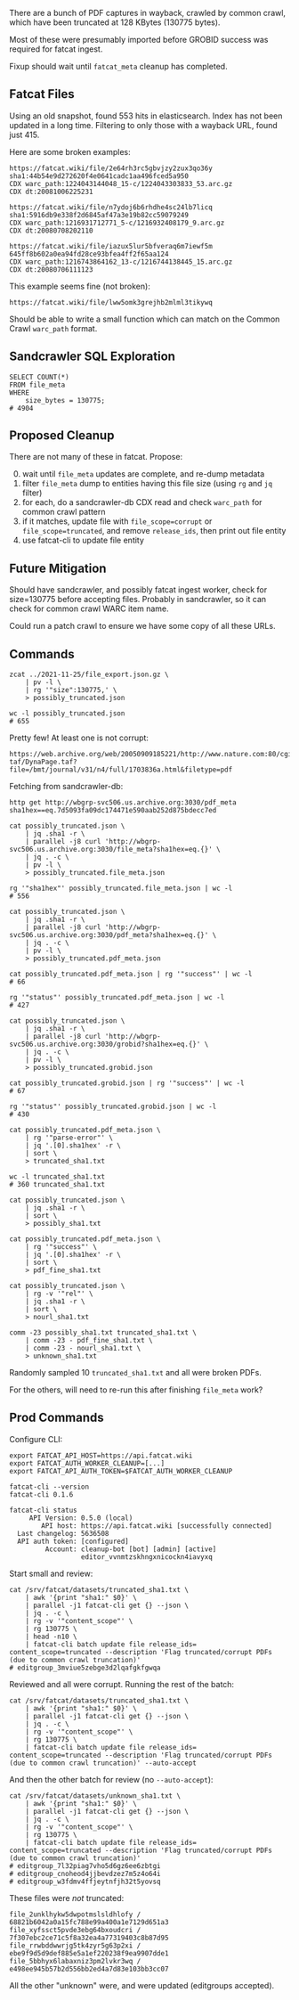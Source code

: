 
There are a bunch of PDF captures in wayback, crawled by common crawl, which
have been truncated at 128 KBytes (130775 bytes).

Most of these were presumably imported before GROBID success was required for
fatcat ingest.

Fixup should wait until `fatcat_meta` cleanup has completed.

## Fatcat Files

Using an old snapshot, found 553 hits in elasticsearch. Index has not been
updated in a long time. Filtering to only those with a wayback URL, found just
415.

Here are some broken examples:

    https://fatcat.wiki/file/2e64rh3rc5gbvjzy2zux3qo36y
    sha1:44b54e9d272620f4e0641cadc1aa496fced5a950
    CDX warc_path:1224043144048_15-c/1224043303833_53.arc.gz
    CDX dt:20081006225231

    https://fatcat.wiki/file/n7ydoj6b6rhdhe4sc24lb7licq
    sha1:5916db9e338f2d6845af47a3e19b82cc59079249
    CDX warc_path:1216931712771_5-c/1216932408179_9.arc.gz
    CDX dt:20080708202110

    https://fatcat.wiki/file/iazux5lur5bfveraq6m7iewf5m
    645ff8b602a0ea94fd28ce93bfea4ff2f65aa124
    CDX warc_path:1216743864162_13-c/1216744138445_15.arc.gz
    CDX dt:20080706111123

This example seems fine (not broken):

    https://fatcat.wiki/file/lww5omk3grejhb2mlml3tikywq

Should be able to write a small function which can match on the Common Crawl
`warc_path` format.


## Sandcrawler SQL Exploration

    SELECT COUNT(*)
    FROM file_meta
    WHERE
        size_bytes = 130775;
    # 4904

## Proposed Cleanup

There are not many of these in fatcat. Propose:

0. wait until `file_meta` updates are complete, and re-dump metadata
1. filter `file_meta` dump to entities having this file size (using `rg` and `jq` filter)
2. for each, do a sandcrawler-db CDX read and check `warc_path` for common crawl pattern
3. if it matches, update file with `file_scope=corrupt` or
   `file_scope=truncated`, and remove `release_ids`, then print out file entity
4. use fatcat-cli to update file entity

## Future Mitigation

Should have sandcrawler, and possibly fatcat ingest worker, check for
size=130775 before accepting files. Probably in sandcrawler, so it can check
for common crawl WARC item name.

Could run a patch crawl to ensure we have some copy of all these URLs.

## Commands

    zcat ../2021-11-25/file_export.json.gz \
        | pv -l \
        | rg '"size":130775,' \
        > possibly_truncated.json

    wc -l possibly_truncated.json 
    # 655

Pretty few! At least one is not corrupt:

    https://web.archive.org/web/20050909185221/http://www.nature.com:80/cgi-taf/DynaPage.taf?file=/bmt/journal/v31/n4/full/1703836a.html&filetype=pdf

Fetching from sandcrawler-db:

    http get http://wbgrp-svc506.us.archive.org:3030/pdf_meta sha1hex==eq.7d5093fa09dc174471e590aab252d875bdecc7ed

    cat possibly_truncated.json \
        | jq .sha1 -r \
        | parallel -j8 curl 'http://wbgrp-svc506.us.archive.org:3030/file_meta?sha1hex=eq.{}' \
        | jq . -c \
        | pv -l \
        > possibly_truncated.file_meta.json

    rg '"sha1hex"' possibly_truncated.file_meta.json | wc -l
    # 556

    cat possibly_truncated.json \
        | jq .sha1 -r \
        | parallel -j8 curl 'http://wbgrp-svc506.us.archive.org:3030/pdf_meta?sha1hex=eq.{}' \
        | jq . -c \
        | pv -l \
        > possibly_truncated.pdf_meta.json

    cat possibly_truncated.pdf_meta.json | rg '"success"' | wc -l
    # 66

    rg '"status"' possibly_truncated.pdf_meta.json | wc -l
    # 427

    cat possibly_truncated.json \
        | jq .sha1 -r \
        | parallel -j8 curl 'http://wbgrp-svc506.us.archive.org:3030/grobid?sha1hex=eq.{}' \
        | jq . -c \
        | pv -l \
        > possibly_truncated.grobid.json

    cat possibly_truncated.grobid.json | rg '"success"' | wc -l
    # 67

    rg '"status"' possibly_truncated.grobid.json | wc -l
    # 430

    cat possibly_truncated.pdf_meta.json \
        | rg '"parse-error"' \
        | jq '.[0].sha1hex' -r \
        | sort \
        > truncated_sha1.txt

    wc -l truncated_sha1.txt
    # 360 truncated_sha1.txt

    cat possibly_truncated.json \
        | jq .sha1 -r \
        | sort \
        > possibly_sha1.txt

    cat possibly_truncated.pdf_meta.json \
        | rg '"success"' \
        | jq '.[0].sha1hex' -r \
        | sort \
        > pdf_fine_sha1.txt

    cat possibly_truncated.json \
        | rg -v '"rel"' \
        | jq .sha1 -r \
        | sort \
        > nourl_sha1.txt

    comm -23 possibly_sha1.txt truncated_sha1.txt \
        | comm -23 - pdf_fine_sha1.txt \
        | comm -23 - nourl_sha1.txt \
        > unknown_sha1.txt

Randomly sampled 10 `truncated_sha1.txt` and all were broken PDFs.

For the others, will need to re-run this after finishing `file_meta` work?

## Prod Commands

Configure CLI:

    export FATCAT_API_HOST=https://api.fatcat.wiki
    export FATCAT_AUTH_WORKER_CLEANUP=[...]
    export FATCAT_API_AUTH_TOKEN=$FATCAT_AUTH_WORKER_CLEANUP

    fatcat-cli --version
    fatcat-cli 0.1.6

    fatcat-cli status
         API Version: 0.5.0 (local)
            API host: https://api.fatcat.wiki [successfully connected]
      Last changelog: 5636508
      API auth token: [configured]
             Account: cleanup-bot [bot] [admin] [active]
                      editor_vvnmtzskhngxnicockn4iavyxq

Start small and review:

    cat /srv/fatcat/datasets/truncated_sha1.txt \
        | awk '{print "sha1:" $0}' \
        | parallel -j1 fatcat-cli get {} --json \
        | jq . -c \
        | rg -v '"content_scope"' \
        | rg 130775 \
        | head -n10 \
        | fatcat-cli batch update file release_ids= content_scope=truncated --description 'Flag truncated/corrupt PDFs (due to common crawl truncation)'
    # editgroup_3mviue5zebge3d2lqafgkfgwqa

Reviewed and all were corrupt. Running the rest of the batch:

    cat /srv/fatcat/datasets/truncated_sha1.txt \
        | awk '{print "sha1:" $0}' \
        | parallel -j1 fatcat-cli get {} --json \
        | jq . -c \
        | rg -v '"content_scope"' \
        | rg 130775 \
        | fatcat-cli batch update file release_ids= content_scope=truncated --description 'Flag truncated/corrupt PDFs (due to common crawl truncation)' --auto-accept

And then the other batch for review (no `--auto-accept`):

    cat /srv/fatcat/datasets/unknown_sha1.txt \
        | awk '{print "sha1:" $0}' \
        | parallel -j1 fatcat-cli get {} --json \
        | jq . -c \
        | rg -v '"content_scope"' \
        | rg 130775 \
        | fatcat-cli batch update file release_ids= content_scope=truncated --description 'Flag truncated/corrupt PDFs (due to common crawl truncation)'
    # editgroup_7l32piag7vho5d6gz6ee6zbtgi
    # editgroup_cnoheod4jjbevdzez7m5z4o64i
    # editgroup_w3fdmv4ffjeytnfjh32t5yovsq

These files were *not* truncated:

    file_2unklhykw5dwpotmslsldhlofy / 68821b6042a0a15fc788e99a400a1e7129d651a3
    file_xyfssct5pvde3ebg64bxoudcri / 7f307ebc2ce71c5f8a32ea4a77319403c8b87d95
    file_rrwbddwwrjg5tk4zyr5g63p2xi / ebe9f9d5d9def885e5a1ef220238f9ea9907dde1
    file_5bbhyx6labaxniz3pm2lvkr3wq / e498ee945b57b2d556bb2ed4a7d83e103bb3cc07

All the other "unknown" were, and were updated (editgroups accepted).
